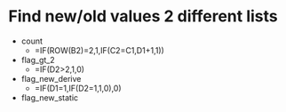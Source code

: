
# Find new/old values 2 different lists
* count
  * =IF(ROW(B2)=2,1,IF(C2=C1,D1+1,1))
* flag_gt_2
  * =IF(D2>2,1,0)
* flag_new_derive
  * =IF(D1=1,IF(D2=1,1,0),0)
* flag_new_static
